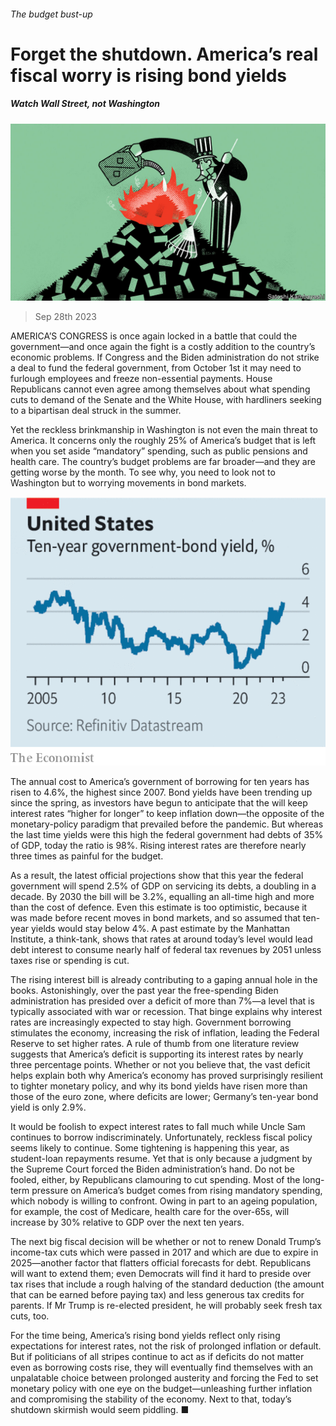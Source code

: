 ###### The budget bust-up

# Forget the shutdown. America’s real fiscal worry is rising bond yields 

##### Watch Wall Street, not Washington 

![image](images/20230930_LDD003.jpg) 

> Sep 28th 2023 

AMERICA’S CONGRESS is once again locked in a battle that could  the government—and once again the fight is a costly addition to the country’s economic problems. If Congress and the Biden administration do not strike a deal to fund the federal government, from October 1st it may need to furlough employees and freeze non-essential payments. House Republicans cannot even agree among themselves about what spending cuts to demand of the Senate and the White House, with hardliners seeking to  a bipartisan deal struck in the summer. 

Yet the reckless brinkmanship in Washington is not even the main threat to America. It concerns only the roughly 25% of America’s budget that is left when you set aside “mandatory” spending, such as public pensions and health care. The country’s budget problems are far broader—and they are getting worse by the month. To see why, you need to look not to Washington but to worrying movements in bond markets.

![image](images/20230930_LDC759.png) 


The annual cost to America’s government of borrowing for ten years has risen to 4.6%, the highest since 2007. Bond yields have been trending up since the spring, as investors have begun to anticipate that the  will keep interest rates “higher for longer” to keep inflation down—the opposite of the monetary-policy paradigm that prevailed before the pandemic. But whereas the last time yields were this high the federal government had debts of 35% of GDP, today the ratio is 98%. Rising interest rates are therefore nearly three times as painful for the budget.

As a result, the latest official projections show that this year the federal government will spend 2.5% of GDP on servicing its debts, a doubling in a decade. By 2030 the bill will be 3.2%, equalling an all-time high and more than the cost of defence. Even this estimate is too optimistic, because it was made before recent moves in bond markets, and so assumed that ten-year yields would stay below 4%. A past estimate by the Manhattan Institute, a think-tank, shows that rates at around today’s level would lead debt interest to consume nearly half of federal tax revenues by 2051 unless taxes rise or spending is cut.

The rising interest bill is already contributing to a gaping annual hole in the books. Astonishingly, over the past year the free-spending Biden administration has presided over a deficit of more than 7%—a level that is typically associated with war or recession. That binge explains why interest rates are increasingly expected to stay high. Government borrowing stimulates the economy, increasing the risk of inflation, leading the Federal Reserve to set higher rates. A rule of thumb from one literature review suggests that America’s deficit is supporting its interest rates by nearly three percentage points. Whether or not you believe that, the vast deficit helps explain both why America’s economy has proved surprisingly resilient to tighter monetary policy, and why its bond yields have risen more than those of the euro zone, where deficits are lower; Germany’s ten-year bond yield is only 2.9%. 

It would be foolish to expect interest rates to fall much while Uncle Sam continues to borrow indiscriminately. Unfortunately, reckless fiscal policy seems likely to continue. Some tightening is happening this year, as student-loan repayments resume. Yet that is only because a judgment by the Supreme Court forced the Biden administration’s hand. Do not be fooled, either, by Republicans clamouring to cut spending. Most of the long-term pressure on America’s budget comes from rising mandatory spending, which nobody is willing to confront. Owing in part to an ageing population, for example, the cost of Medicare, health care for the over-65s, will increase by 30% relative to GDP over the next ten years. 

The next big fiscal decision will be whether or not to renew Donald Trump’s income-tax cuts which were passed in 2017 and which are due to expire in 2025—another factor that flatters official forecasts for debt. Republicans will want to extend them; even Democrats will find it hard to preside over tax rises that include a rough halving of the standard deduction (the amount that can be earned before paying tax) and less generous tax credits for parents. If Mr Trump is re-elected president, he will probably seek fresh tax cuts, too.

For the time being, America’s rising bond yields reflect only rising expectations for interest rates, not the risk of prolonged inflation or default. But if politicians of all stripes continue to act as if deficits do not matter even as borrowing costs rise, they will eventually find themselves with an unpalatable choice between prolonged austerity and forcing the Fed to set monetary policy with one eye on the budget—unleashing further inflation and compromising the stability of the economy. Next to that, today’s shutdown skirmish would seem piddling. ■

